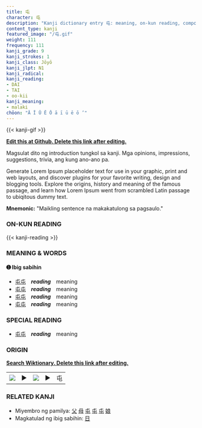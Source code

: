 ```yaml
---
title: 屯
character: 屯
description: "Kanji dictionary entry 屯: meaning, on-kun reading, compounds, origin, related kanji"
content_type: kanji
featured_image: "/屯.gif"
weight: 111
frequency: 111
kanji_grade: 9
kanji_strokes: 1
kanji_class: Jōyō
kanji_jlpt: N1
kanji_radical: 
kanji_reading: 
- DAI
- TAI
- oo-kii
kanji_meaning:
- malaki
chōon: "Ā Ī Ū Ē Ō ā ī ū ē ō ’"
---
```

[//]: # (Don't edit the line below. Kanji animated GIF code is automatically generated.)
{{< kanji-gif >}}

[//]: # (Edit below this line.)

**[Edit this at Github. Delete this link after editing.](https://github.com/tim0g/tim/tree/main/content/kanji/屯/index.md)**

Magsulat dito ng introduction tungkol sa kanji. Mga opinions, impressions, suggestions, trivia, ang kung ano-ano pa.

Generate Lorem Ipsum placeholder text for use in your graphic, print and web layouts, and discover plugins for your favorite writing, design and blogging tools. Explore the origins, history and meaning of the famous passage, and learn how Lorem Ipsum went from scrambled Latin passage to ubiqitous dummy text.
 
**Mnemonic:** "Maikling sentence na makakatulong sa pagsaulo."

### ON-KUN READING

[//]: # (Don't edit the line below. ON-KUN READING code is automatically generated.)
{{< kanji-reading >}}

### MEANING & WORDS

#### ➊ **Ibig sabihin**
  - [屯](../屯)[屯](../屯)　***reading***　meaning
  - [屯](../屯)[屯](../屯)　***reading***　meaning
  - [屯](../屯)[屯](../屯)　***reading***　meaning
  - [屯](../屯)[屯](../屯)　***reading***　meaning

### SPECIAL READING
  - [屯](../屯)[屯](../屯)　***reading***　meaning

### ORIGIN

**[Search Wiktionary. Delete this link after editing.](https://wiktionary.org/wiki/屯)**
<table class="kanji-table"><tr><td>
<img src="60px-屯-bronze.svg.png">
</td><td>▶</td><td>
<img src="60px-屯-oracle.svg.png">
</td><td>▶</td>
<td class="kanji-origin">屯</td>
</tr></table>

### RELATED KANJI
- Miyembro ng pamilya: [父](../父) [母](../母) [屯](../屯) [屯](../屯) [屯](../屯) [娘](../娘)
- Magkatulad ng ibig sabihin: [日](../日)
